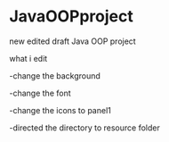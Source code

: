 # JavaOOPproject
new edited draft Java OOP project


what i edit

-change the background

-change the font

-change the icons to panel1

-directed the directory to resource folder 
